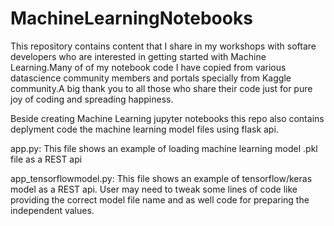 # MachineLearningNotebooks
This repository contains content that I share in my workshops with softare developers who are interested in getting started with Machine Learning.Many of of my notebook code I have copied from various datascience community members and portals specially from Kaggle community.A big thank you to all those who share their code just for pure joy of coding and spreading happiness.

Beside creating Machine Learning jupyter notebooks this repo also contains deplyment code the machine learning model files using flask api.

app.py: This file shows an example of loading machine learning model .pkl file as a REST api

app_tensorflowmodel.py: This file shows an example of tensorflow/keras model as a REST api. User may need to tweak some lines of code like providing the correct model file name and as well code for preparing the independent values.
